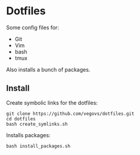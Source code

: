 # Dotfiles 

Some config files for: 
* Git
* Vim
* bash
* tmux

Also installs a bunch of packages.

## Install 
Create symbolic links for the dotfiles:
```
git clone https://github.com/vegovs/dotfiles.git
cd dotfiles
bash create_symlinks.sh
```
Installs packages:
```
bash install_packages.sh
```
